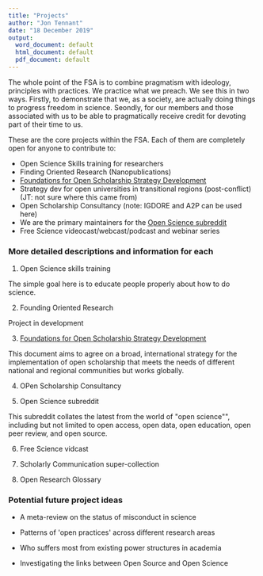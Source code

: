 ```yaml
---
title: "Projects"
author: "Jon Tennant"
date: "18 December 2019"
output:
  word_document: default
  html_document: default
  pdf_document: default
---
```


The whole point of the FSA is to combine pragmatism with ideology, principles with practices. We practice what we preach. We see this in two ways. Firstly, to demonstrate that we, as a society, are actually doing things to progress freedom in science. Seondly, for our members and those associated with us to be able to pragmatically receive credit for devoting part of their time to us.

These are the core projects within the FSA. Each of them are completely open for anyone to contribute to:

* Open Science Skills training for researchers
*	Finding Oriented Research (Nanopublications)
*	[Foundations for Open Scholarship Strategy Development](https://open-scholarship-strategy.github.io/site/)
*	Strategy dev for open universities in transitional regions (post-conflict) (JT: not sure where this came from)
* Open Scholarship Consultancy (note: IGDORE and A2P can be used here)
* We are the primary maintainers for the [Open Science subreddit](https://www.reddit.com/r/Open_Science/)
* Free Science videocast/webcast/podcast and webinar series

### More detailed descriptions and information for each

1. Open Science skills training

The simple goal here is to educate people properly about how to do science.

2. Founding Oriented Research

Project in development

3. [Foundations for Open Scholarship Strategy Development](https://open-scholarship-strategy.github.io/site/)

This document aims to agree on a broad, international strategy for the implementation of open scholarship that meets the needs of different national and regional communities but works globally.

4. OPen Scholarship Consultancy


5. Open Science subreddit

This subreddit collates the latest from the world of "open science"", including but not limited to open access, open data, open education, open peer review, and open source.

6. Free Science vidcast


7. Scholarly Communication super-collection


8. Open Research Glossary


### Potential future project ideas

* A meta-review on the status of misconduct in science

* Patterns of 'open practices' across different research areas

* Who suffers most from existing power structures in academia

* Investigating the links between Open Source and Open Science